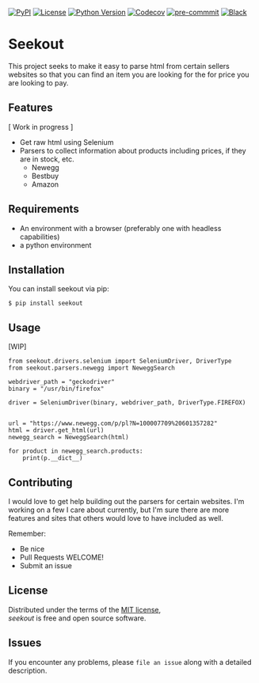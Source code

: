 [![PyPI](https://img.shields.io/pypi/v/seekout.svg)](https://pypi.org/project/seekout/)
[![License](https://img.shields.io/pypi/l/seekout)](https://opensource.org/licenses/MIT)
[![Python Version](https://img.shields.io/pypi/pyversions/seekout)](https://pypi.org/project/seekout/)
[![Codecov](https://codecov.io/gh/mauza/seekout/branch/master/graph/badge.svg)](https://codecov.io/gh/mauza/seekout/)
[![pre-commmit](https://img.shields.io/badge/pre--commit-enabled-brightgreen?logo=pre-commit&logoColor=white)](https://github.com/pre-commit/pre-commit)
[![Black](https://img.shields.io/badge/code%20style-black-000000.svg)](https://github.com/psf/black)

# Seekout
This project seeks to make it easy to parse html from certain sellers websites so that you can find an item
you are looking for the for price you are looking to pay.


Features
--------
[ Work in progress ]
* Get raw html using Selenium
* Parsers to collect information about products including prices, if they are in stock, etc.
  - Newegg
  - Bestbuy
  - Amazon


Requirements
------------

* An environment with a browser (preferably one with headless capabilities)
* a python environment


Installation
------------

You can install seekout via pip:

```
$ pip install seekout
```


Usage
-----
[WIP]
```
from seekout.drivers.selenium import SeleniumDriver, DriverType
from seekout.parsers.newegg import NeweggSearch

webdriver_path = "geckodriver"
binary = "/usr/bin/firefox"

driver = SeleniumDriver(binary, webdriver_path, DriverType.FIREFOX)


url = "https://www.newegg.com/p/pl?N=100007709%20601357282"
html = driver.get_html(url)
newegg_search = NeweggSearch(html)

for product in newegg_search.products:
    print(p.__dict__)
```


Contributing
------------

I would love to get help building out the parsers for certain websites.
I'm working on a few I care about currently, but I'm sure there are more
features and sites that others would love to have included as well.

Remember:
 - Be nice
 - Pull Requests WELCOME!
 - Submit an issue


License
-------

Distributed under the terms of the [MIT license](LICENSE.md), <br>
*seekout* is free and open source software.


Issues
------

If you encounter any problems,
please `file an issue` along with a detailed description.
